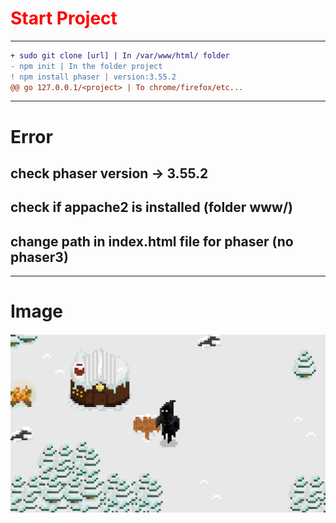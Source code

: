 <h1 style="color: red;">Start Project</h1>

---
```diff
+ sudo git clone [url] | In /var/www/html/ folder
- npm init | In the folder project
! npm install phaser | version:3.55.2
@@ go 127.0.0.1/<project> | To chrome/firefox/etc...
```
---

# Error

## check phaser version -> 3.55.2
## check if appache2 is installed (folder www/)
## change path in index.html file for phaser (no phaser3)

---

# Image
<img src="./map.png">
